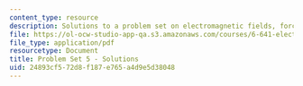 ```yaml
---
content_type: resource
description: Solutions to a problem set on electromagnetic fields, forces, and motion.
file: https://ol-ocw-studio-app-qa.s3.amazonaws.com/courses/6-641-electromagnetic-fields-forces-and-motion-spring-2009/24893cf572d8f187e765a4d9e5d38048_MIT6_641s09_sol_pset05.pdf
file_type: application/pdf
resourcetype: Document
title: Problem Set 5 - Solutions
uid: 24893cf5-72d8-f187-e765-a4d9e5d38048
---
```

